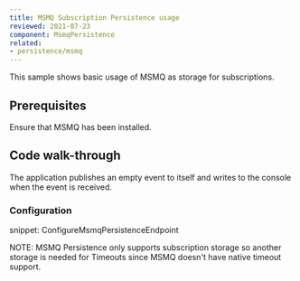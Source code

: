```yaml
---
title: MSMQ Subscription Persistence usage
reviewed: 2021-07-23
component: MsmqPersistence
related:
- persistence/msmq
---
```


This sample shows basic usage of MSMQ as storage for subscriptions.


## Prerequisites

Ensure that MSMQ has been installed.


## Code walk-through

The application publishes an empty event to itself and writes to the console when the event is received. 


### Configuration

snippet: ConfigureMsmqPersistenceEndpoint


NOTE: MSMQ Persistence only supports subscription storage so another storage is needed for Timeouts since MSMQ doesn't have native timeout support.
